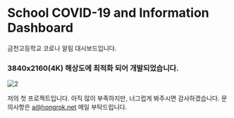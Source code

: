 # School COVID-19 and Information Dashboard
금천고등학교 코로나 알림 대시보드입니다.

### 3840x2160(4K) 해상도에 최적화 되어 개발되었습니다.
![2](https://user-images.githubusercontent.com/32931117/137575133-8235ff81-5cfa-4fa2-84dd-83466d0cef93.png)


저의 첫 프로젝트입니다. 아직 많이 부족하지만, 너그럽게 봐주시면 감사하겠습니다.
문의사항은 a@hongrok.net 메일 부탁드립니다.
